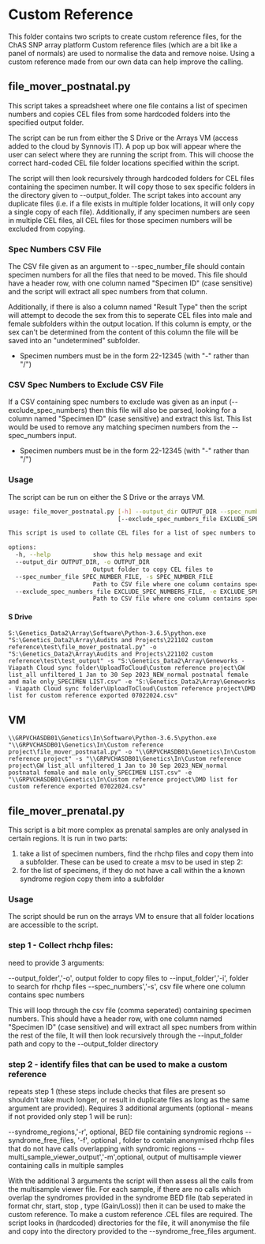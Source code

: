 # Custom Reference

This folder contains two scripts to create custom reference files, for the ChAS SNP array platform
Custom reference files (which are a bit like a panel of normals) are used to normalise the data and remove noise. Using a custom reference made from our own data can help improve the calling.

## file\_mover\_postnatal.py

This script takes a spreadsheet where one file contains a list of specimen numbers and copies CEL files from some hardcoded folders into the specified output folder.

The script can be run from either the S Drive or the Arrays VM (access added to the cloud by Synnovis IT). A pop up box will appear where the user can select
where they are running the script from. This will choose the correct hard-coded CEL file folder locations specified within the script.

The script will then look recursively through hardcoded folders for CEL files containing the specimen number. It will copy those to sex specific folders in the directory given to --output_folder. The script takes into account any duplicate files (i.e. if a file exists in multiple folder locations, it will only copy a single copy of each file). Additionally, if any specimen numbers are seen in multiple CEL files, all CEL files for those specimen numbers will be excluded from copying.

### Spec Numbers CSV File

The CSV file given as an argument to --spec_number_file should contain specimen numbers for all the files that need to be moved. This file should have a header row, with one column named "Specimen ID" (case sensitive) and the script will extract all spec numbers from that column.

Additionally, if there is also a column named "Result Type" then the script will attempt to decode the sex from this to seperate CEL files into male and female subfolders within the output location. If this column is empty, or the sex can't be determined from the content of this column the file will be saved into an "undetermined" subfolder.

* Specimen numbers must be in the form 22-12345 (with "-" rather than "/")

### CSV Spec Numbers to Exclude CSV File

If a CSV containing spec numbers to exclude was given as an input (--exclude_spec_numbers) then this file will also be parsed, looking for a column named "Specimen ID" (case sensitive) and extract this list. This list would be used to remove any matching specimen numbers from the --spec_numbers input.

* Specimen numbers must be in the form 22-12345 (with "-" rather than "/")

### Usage

The script can be run on either the S Drive or the arrays VM.

```bash
usage: file_mover_postnatal.py [-h] --output_dir OUTPUT_DIR --spec_number_file SPEC_NUMBER_FILE
                               [--exclude_spec_numbers_file EXCLUDE_SPEC_NUMBERS_FILE]

This script is used to collate CEL files for a list of spec numbers to create a custom reference file

options:
  -h, --help            show this help message and exit
  --output_dir OUTPUT_DIR, -o OUTPUT_DIR
                        Output folder to copy CEL files to
  --spec_number_file SPEC_NUMBER_FILE, -s SPEC_NUMBER_FILE
                        Path to CSV file where one column contains spec numbers
  --exclude_spec_numbers_file EXCLUDE_SPEC_NUMBERS_FILE, -e EXCLUDE_SPEC_NUMBERS_FILE
                        Path to CSV file where one column contains spec numbers to exclude
```

#### S Drive

```
S:\Genetics_Data2\Array\Software\Python-3.6.5\python.exe "S:\Genetics_Data2\Array\Audits and Projects\221102 custom reference\test\file_mover_postnatal.py" -o "S:\Genetics_Data2\Array\Audits and Projects\221102 custom reference\test\test_output" -s "S:\Genetics_Data2\Array\Geneworks - Viapath Cloud sync folder\UploadToCloud\Custom reference project\GW list_all unfiltered_1 Jan to 30 Sep 2023_NEW_normal postnatal female and male only_SPECIMEN LIST.csv" -e "S:\Genetics_Data2\Array\Geneworks - Viapath Cloud sync folder\UploadToCloud\Custom reference project\DMD list for custom reference exported 07022024.csv"
```

## VM

```
\\GRPVCHASDB01\Genetics\In\Software\Python-3.6.5\python.exe "\\GRPVCHASDB01\Genetics\In\Custom reference project\file_mover_postnatal.py" -o "\\GRPVCHASDB01\Genetics\In\Custom reference project" -s "\\GRPVCHASDB01\Genetics\In\Custom reference project\GW list_all unfiltered_1 Jan to 30 Sep 2023_NEW_normal postnatal female and male only_SPECIMEN LIST.csv" -e "\\GRPVCHASDB01\Genetics\In\Custom reference project\DMD list for custom reference exported 07022024.csv"
```

## file\_mover\_prenatal.py
This script is a bit more complex as prenatal samples are only analysed in certain regions. It is run in two parts:

1) take a list of specimen numbers, find the rhchp files and copy them into a subfolder. These can be used to create a msv to be used in step 2:
2) for the list of specimens, if they do not have a call within the a known syndrome region copy them into a subfolder


### Usage

The script should be run on the arrays VM to ensure that all folder locations are accessible to the script.


### step 1 - Collect rhchp files:
need to provide 3 arguments:

--output_folder','-o', output folder to copy files to
--input_folder','-i', folder to search for rhchp files
--spec_numbers','-s', csv file where one column contains spec numbers

This will loop through the csv file (comma seperated) containing specimen numbers. This should have a header row, with one column named "Specimen ID" (case sensitive) and will extract all spec numbers from within the rest of the file,
It will then look recursively through the --input\_folder path and copy to the --output_folder directory

### step 2 - identify files that can be used to make a custom reference
repeats step 1 (these steps include checks that files are present so shouldn't take much longer, or result in duplicate files as long as the same argument are provided).
Requires 3 additional arguments (optional - means if not provided only step 1 will be run):

--syndrome_regions,'-r', optional, BED file containing syndromic regions
--syndrome\_free\_files, '-f', optional , folder to contain anonymised rhchp files that do not have calls overlapping with syndromic regions
--multi\_sample\_viewer_output','-m',optional, output of multisample viewer containing calls in multiple samples

With the additional 3 arguments the script will then assess all the calls from the multisample viewer file. 
For each sample, if there are no calls which overlap the syndromes provided in the syndrome BED file (tab seperated in format chr, start, stop , type (Gain/Loss)) then it can be used to make the custom reference. 
To make a custom reference .CEL files are required. The script looks in (hardcoded) directories for the file, it will anonymise the file and copy into the directory provided to the --syndrome\_free\_files argument.
